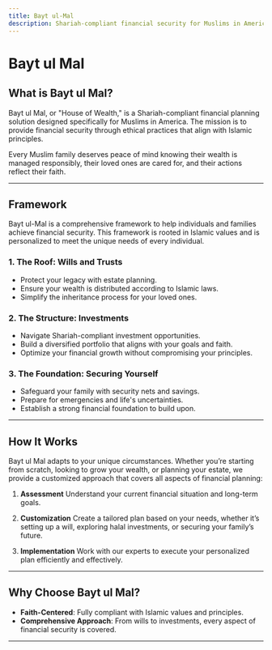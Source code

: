 ```yaml
---
title: Bayt ul-Mal
description: Shariah-compliant financial security for Muslims in America
---
```


# Bayt ul Mal

## What is Bayt ul Mal?

Bayt ul Mal, or "House of Wealth," is a Shariah-compliant financial planning solution designed specifically for Muslims in America. The mission is to provide financial security through ethical practices that align with Islamic principles.

Every Muslim family deserves peace of mind knowing their wealth is managed responsibly, their loved ones are cared for, and their actions reflect their faith.

---

## Framework

Bayt ul-Mal is a comprehensive framework to help individuals and families achieve financial security. This framework is rooted in Islamic values and is personalized to meet the unique needs of every individual.

### **1. The Roof: Wills and Trusts**

- Protect your legacy with estate planning.
- Ensure your wealth is distributed according to Islamic laws.
- Simplify the inheritance process for your loved ones.

### **2. The Structure: Investments**

- Navigate Shariah-compliant investment opportunities.
- Build a diversified portfolio that aligns with your goals and faith.
- Optimize your financial growth without compromising your principles.

### **3. The Foundation: Securing Yourself**

- Safeguard your family with security nets and savings.
- Prepare for emergencies and life's uncertainties.
- Establish a strong financial foundation to build upon.

---

## How It Works

Bayt ul Mal adapts to your unique circumstances. Whether you’re starting from scratch, looking to grow your wealth, or planning your estate, we provide a customized approach that covers all aspects of financial planning:

1. **Assessment**
   Understand your current financial situation and long-term goals.

2. **Customization**
   Create a tailored plan based on your needs, whether it’s setting up a will, exploring halal investments, or securing your family’s future.

3. **Implementation**
   Work with our experts to execute your personalized plan efficiently and effectively.

---

## Why Choose Bayt ul Mal?

- **Faith-Centered**: Fully compliant with Islamic values and principles.
- **Comprehensive Approach**: From wills to investments, every aspect of financial security is covered.

---
